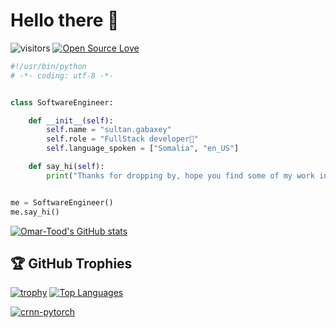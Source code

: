 

# Hello there 👋

![visitors](https://visitor-badge.laobi.icu/badge?page_id=sultan-gabaxey.sultan-gabaxey)
[![Open Source Love](https://badges.frapsoft.com/os/v1/open-source.svg?v=102)](https://github.com/ellerbrock/open-source-badge/)

```python
#!/usr/bin/python
# -*- coding: utf-8 -*-


class SoftwareEngineer:

    def __init__(self):
        self.name = "sultan.gabaxey"
        self.role = "FullStack developer🚀"
        self.language_spoken = ["Somalia", "en_US"]

    def say_hi(self):
        print("Thanks for dropping by, hope you find some of my work interesting.")


me = SoftwareEngineer()
me.say_hi()
```



<!-- ## &#x1f4c8; GitHub Stats

<a href="https://github.com/sultan.gabaxey/sultan.gabaxey">
  <img align="center" src="https://github-readme-stats.vercel.app/api/top-langs/?username=sultan-gabaxey&hide=c%2B%2B,c,matlab,assembly&title_color=6aa6f8&text_color=8a919a&icon_color=6aa6f8&bg_color=22272e" alt="Zhenye's GitHub Stats" />
</a>

<a href="https://github.com/sultan-gabaxey/sultan-gabxey">
  <img align="center" src="https://github-readme-stats.vercel.app/api?username=sultan-gabxey&show_icons=true&line_height=27&count_private=true&title_color=6aa6f8&text_color=8a919a&icon_color=6aa6f8&bg_color=22272e" alt="Zhenye's GitHub Stats" />
</a> -->
[![Omar-Tood's GitHub stats](https://github-readme-stats.vercel.app/api?username=sultan.gabaxey)](https://github.com/Omar-Tood/github-readme-stats) 



## 🏆 GitHub Trophies

[![trophy](https://github-profile-trophy.vercel.app/?username=Omar-Tood&theme=nord&column=7)](https://github.com/ryo-ma/github-profile-trophy)
<a href="https://github.com/sultan.gabaxey/" align="left"><img src="https://github-readme-stats.vercel.app/api/top-langs/?username=Omar-Tood&langs_count=10&title_color=0891b2&text_color=ffffff&icon_color=0891b2&bg_color=1c1917&hide_border=true&locale=en&custom_title=Top%20%Languages" alt="Top Languages" /></a>



<a href="https://github.com/Omar-Tood/crnn-pytorch">
  <img align="center" src="https://github-readme-stats.vercel.app/api/pin/?username=sultan.gabxey&repo=crnn-pytorch&show_icons=true&line_height=27&title_color=6aa6f8&text_color=8a919a&icon_color=6aa6f8&bg_color=22272e" alt="crnn-pytorch" />
</a>

<!-- ## 👨‍💻 This week, I spent my time on:

[![zhenye's wakatime stats](https://github-readme-stats.vercel.app/api/wakatime?username=nazhenye&line_height=27&title_color=6aa6f8&text_color=8a919a&icon_color=6aa6f8&bg_color=22272e)](https://github.com/anuraghazra/github-readme-stats) -->
